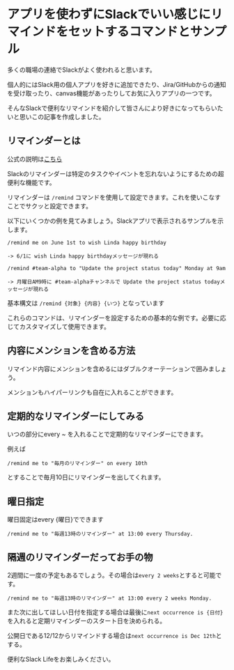# アプリを使わずにSlackでいい感じにリマインドをセットするコマンドとサンプル

多くの職場の連絡でSlackがよく使われると思います。

個人的にはSlack用の個人アプリを好きに追加できたり、Jira/GitHubからの通知を受け取ったり、canvas機能があったりしてお気に入りアプリの一つです。

そんなSlackで便利なリマインドを紹介して皆さんにより好きになってもらいたいと思いこの記事を作成しました。


## リマインダーとは

公式の説明は[こちら](https://slack.com/intl/ja-jp/help/articles/208423427-%E3%83%AA%E3%83%9E%E3%82%A4%E3%83%B3%E3%83%80%E3%83%BC%E3%82%92%E8%A8%AD%E5%AE%9A%E3%81%99%E3%82%8B)

Slackのリマインダーは特定のタスクやイベントを忘れないようにするための超便利な機能です。

リマインダーは `/remind` コマンドを使用して設定できます。これを使いこなすことでサクッと設定できます。

以下にいくつかの例を見てみましょう。Slackアプリで表示されるサンプルを示します。

```
/remind me on June 1st to wish Linda happy birthday

-> 6/1に wish Linda happy birthdayメッセージが現れる

/remind #team-alpha to "Update the project status today" Monday at 9am

-> 月曜日AM9時に #team-alphaチャンネルで Update the project status todayメッセージが現れる
```

基本構文は `/remind {対象} {内容} {いつ}` となっています

これらのコマンドは、リマインダーを設定するための基本的な例です。必要に応じてカスタマイズして使用できます。

## 内容にメンションを含める方法

リマインド内容にメンションを含めるにはダブルクオーテーションで囲みましょう。

メンションもハイパーリンクも自在に入れることができます。

## 定期的なリマインダーにしてみる

いつの部分にevery ~ を入れることで定期的なリマインダーにできます。

例えば

```
/remind me to "毎月のリマインダー" on every 10th
```

とすることで毎月10日にリマインダーを出してくれます。

## 曜日指定

曜日固定はevery {曜日}でできます

```
/remind me to "毎週13時のリマインダー" at 13:00 every Thursday.
```


## 隔週のリマインダーだってお手の物

2週間に一度の予定もあるでしょう。その場合は`every 2 weeks`とすると可能です。

```
/remind me to "毎週13時のリマインダー" at 13:00 every 2 weeks Monday.
```

また次に出してほしい日付を指定する場合は最後に`next occurrence is {日付}`を入れると定期リマインダーのスタート日を決められる。

公開日である12/12からリマインドする場合は`next occurrence is Dec 12th`とする。


便利なSlack Lifeをお楽しみください。

